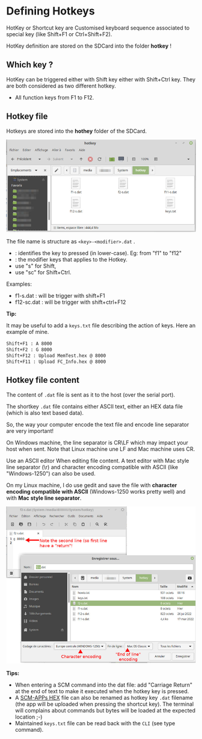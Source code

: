 # Defining Hotkeys

HotKey or Shortcut key are Customised keyboard sequence associated to special key (like Shift+F1 or Ctrl+Shift+F2).

HotKey definition are stored on the SDCard into the folder **hotkey** !

## Which key ?

HotKey can be triggered either with Shift key either with Shift+Ctrl key.
They are both considered as two different hotkey.

* All function keys from F1 to F12.

## Hotkey file

Hotkeys are stored into the **hothey** folder of the SDCard.

![Example of HotKey files](_static/hotkey-files.jpg)

The file name is structure as `<key>-<modifier>.dat` .

* <key>: identifies the key to pressed (in lower-case). Eg: from "f1" to "f12"
* <modifier>: the modifier keys that applies to the Hotkey.
 * use "s" for Shift,
 * use "sc" for Shift+Ctrl.

Examples:
* f1-s.dat : will be trigger with shift+F1
* f12-sc.dat : will be trigger with shift+ctrl+F12

**Tip:**

It may be useful to add a `keys.txt` file describing the action of keys. Here an example of mine.

```
Shift+F1 : A 8000
Shift+F2 : G 8000
Shift+F12 : Upload MemTest.hex @ 8000
Shift+F11 : Upload FC_Info.hex @ 8000
```

## Hotkey file content

The content of `.dat` file is sent as it to the host (over the serial port).

The shortkey `.dat` file contains either ASCII text, either an HEX data file (which is also text based data).

So, the way your computer encode the text file and encode line separator are very important!

On Windows machine, the line separator is CR\LF which may impact your host when sent. Note that Linux machine une LF and Mac machine uses CR.

Use an ASCII editor When editing file content. A text editor with Mac style line separator (\r) and character encoding compatible with ASCII (like "Windows-1250") can also be used.

On my Linux machine, I do use gedit and save the file with **character encoding compatible with ASCII** (Windows-1250 works pretty well) and with **Mac style line separator**.

![Example of HotKey files](_static/hotkey-encoding.jpg)

**Tips:**

* When entering a SCM command into the dat file: add "Carriage Return" at the end of text to make it executed when the hotkey key is pressed.
* A [SCM-APPs HEX](https://smallcomputercentral.com/scm-apps/) file can also be renamed as hotkey key `.dat` filename (the app will be uploaded when pressing the shortcut key). The terminal will complains about commands but bytes will be loaded at the expected location ;-)
* Maintained `keys.txt` file can be read back with the `CLI` (see type command).
